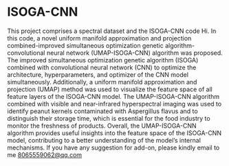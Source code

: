 # ISOGA-CNN
This project comprises a spectral dataset and the ISOGA-CNN code
Hi. In this code, a novel uniform manifold approximation and projection combined-improved simultaneous optimization genetic algorithm-convolutional neural network (UMAP-ISOGA-CNN) algorithm was proposed. 
The improved simultaneous optimization genetic algorithm (ISOGA) combined with convolutional neural network (CNN) to optimize the architecture, hyperparameters, and optimizer of the CNN model simultaneously. 
Additionally, a uniform manifold approximation and projection (UMAP) method was used to visualize the feature space of all feature layers of the ISOGA-CNN model.
The UMAP-ISOGA-CNN algorithm combined with visible and near-infrared hyperspectral imaging was used to identify peanut kernels contaminated with Aspergillus flavus and to distinguish their storage time, which is essential for the food industry to monitor the freshness of products. 
Overall, the UMAP-ISOGA-CNN algorithm provides useful insights into the feature space of the ISOGA-CNN model, contributing to a better understanding of the model’s internal mechanisms.
If you have any suggestion for add-on, please kindly email to me
8065559062@qq.com 
